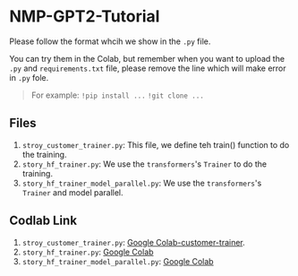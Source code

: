 # NMP-GPT2-Tutorial

Please follow the format whcih we show in the `.py` file.

You can try them in the Colab, but remember when you want to upload the `.py` and `requirements.txt` file, please remove the line which will make error in `.py` fole.

> For example:
> `!pip install ...`
> `!git clone ...`

## Files

1. `stroy_customer_trainer.py`: This file, we define teh train() function to do the training.
2. `story_hf_trainer.py`:  We use the `transformers`'s `Trainer` to do the training.
3. `story_hf_trainer_model_parallel.py`: We use the `transformers`'s `Trainer` and model parallel.

## Codlab Link

1. `stroy_customer_trainer.py`: [Google Colab-customer-trainer](https://colab.research.google.com/drive/1r1WTCnvZ81du3b9WJy-1AkmFAtUOFm6J?usp=sharing).
2. `story_hf_trainer.py`: [Google Colab](https://colab.research.google.com/drive/1rf-0AcbQTbrb0cIp0EKzjFIeKvxXx6hh?usp=sharing)
3. `story_hf_trainer_model_parallel.py`: [Google Colab](https://colab.research.google.com/drive/1VZFUlzIqd7lboJ1kGbTc3zqmo0zBB5pe?usp=sharing)
